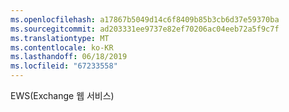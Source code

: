 ```yaml
---
ms.openlocfilehash: a17867b5049d14c6f8409b85b3cb6d37e59370ba
ms.sourcegitcommit: ad203331ee9737e82ef70206ac04eeb72a5f9c7f
ms.translationtype: MT
ms.contentlocale: ko-KR
ms.lasthandoff: 06/18/2019
ms.locfileid: "67233558"
---
```

EWS(Exchange 웹 서비스)